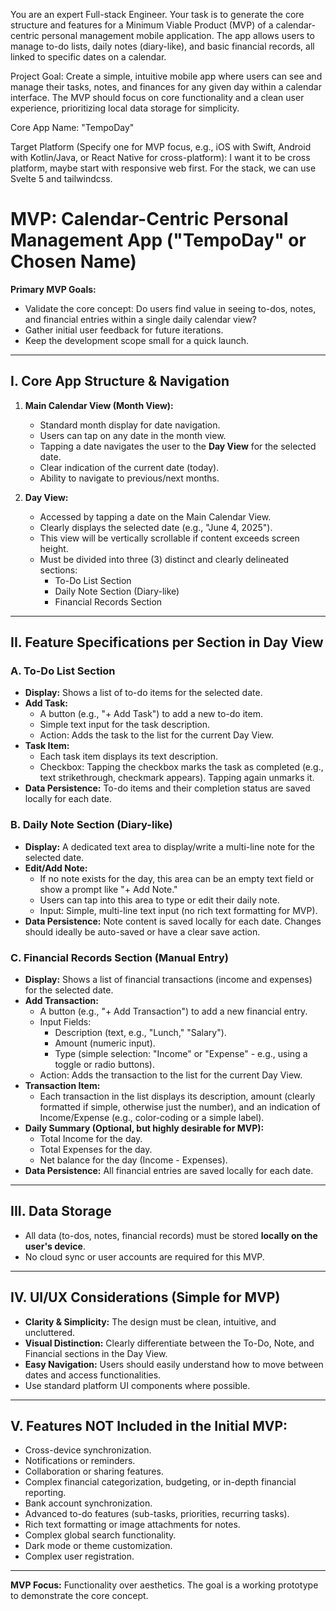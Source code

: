 You are an expert Full-stack Engineer. Your task is to generate the core structure and features for a Minimum Viable Product (MVP) of a calendar-centric personal management mobile application. The app allows users to manage to-do lists, daily notes (diary-like), and basic financial records, all linked to specific dates on a calendar.

Project Goal: Create a simple, intuitive mobile app where users can see and manage their tasks, notes, and finances for any given day within a calendar interface. The MVP should focus on core functionality and a clean user experience, prioritizing local data storage for simplicity.

Core App Name: "TempoDay"

Target Platform (Specify one for MVP focus, e.g., iOS with Swift, Android with Kotlin/Java, or React Native for cross-platform): I want it to be cross platform, maybe start with responsive web first. For the stack, we can use Svelte 5 and tailwindcss.

# MVP: Calendar-Centric Personal Management App ("TempoDay" or Chosen Name)

**Primary MVP Goals:**
* Validate the core concept: Do users find value in seeing to-dos, notes, and financial entries within a single daily calendar view?
* Gather initial user feedback for future iterations.
* Keep the development scope small for a quick launch.

---

## I. Core App Structure & Navigation

1.  **Main Calendar View (Month View):**
    * Standard month display for date navigation.
    * Users can tap on any date in the month view.
    * Tapping a date navigates the user to the **Day View** for the selected date.
    * Clear indication of the current date (today).
    * Ability to navigate to previous/next months.

2.  **Day View:**
    * Accessed by tapping a date on the Main Calendar View.
    * Clearly displays the selected date (e.g., "June 4, 2025").
    * This view will be vertically scrollable if content exceeds screen height.
    * Must be divided into three (3) distinct and clearly delineated sections:
        * To-Do List Section
        * Daily Note Section (Diary-like)
        * Financial Records Section

---

## II. Feature Specifications per Section in Day View

### A. To-Do List Section

* **Display:** Shows a list of to-do items for the selected date.
* **Add Task:**
    * A button (e.g., "+ Add Task") to add a new to-do item.
    * Simple text input for the task description.
    * Action: Adds the task to the list for the current Day View.
* **Task Item:**
    * Each task item displays its text description.
    * Checkbox: Tapping the checkbox marks the task as completed (e.g., text strikethrough, checkmark appears). Tapping again unmarks it.
* **Data Persistence:** To-do items and their completion status are saved locally for each date.

### B. Daily Note Section (Diary-like)

* **Display:** A dedicated text area to display/write a multi-line note for the selected date.
* **Edit/Add Note:**
    * If no note exists for the day, this area can be an empty text field or show a prompt like "+ Add Note."
    * Users can tap into this area to type or edit their daily note.
    * Input: Simple, multi-line text input (no rich text formatting for MVP).
* **Data Persistence:** Note content is saved locally for each date. Changes should ideally be auto-saved or have a clear save action.

### C. Financial Records Section (Manual Entry)

* **Display:** Shows a list of financial transactions (income and expenses) for the selected date.
* **Add Transaction:**
    * A button (e.g., "+ Add Transaction") to add a new financial entry.
    * Input Fields:
        * Description (text, e.g., "Lunch," "Salary").
        * Amount (numeric input).
        * Type (simple selection: "Income" or "Expense" - e.g., using a toggle or radio buttons).
    * Action: Adds the transaction to the list for the current Day View.
* **Transaction Item:**
    * Each transaction in the list displays its description, amount (clearly formatted if simple, otherwise just the number), and an indication of Income/Expense (e.g., color-coding or a simple label).
* **Daily Summary (Optional, but highly desirable for MVP):**
    * Total Income for the day.
    * Total Expenses for the day.
    * Net balance for the day (Income - Expenses).
* **Data Persistence:** All financial entries are saved locally for each date.

---

## III. Data Storage

* All data (to-dos, notes, financial records) must be stored **locally on the user's device**.
* No cloud sync or user accounts are required for this MVP.

---

## IV. UI/UX Considerations (Simple for MVP)

* **Clarity & Simplicity:** The design must be clean, intuitive, and uncluttered.
* **Visual Distinction:** Clearly differentiate between the To-Do, Note, and Financial sections in the Day View.
* **Easy Navigation:** Users should easily understand how to move between dates and access functionalities.
* Use standard platform UI components where possible.

---

## V. Features **NOT** Included in the Initial MVP:

* Cross-device synchronization.
* Notifications or reminders.
* Collaboration or sharing features.
* Complex financial categorization, budgeting, or in-depth financial reporting.
* Bank account synchronization.
* Advanced to-do features (sub-tasks, priorities, recurring tasks).
* Rich text formatting or image attachments for notes.
* Complex global search functionality.
* Dark mode or theme customization.
* Complex user registration.

---

**MVP Focus:** Functionality over aesthetics. The goal is a working prototype to demonstrate the core concept.